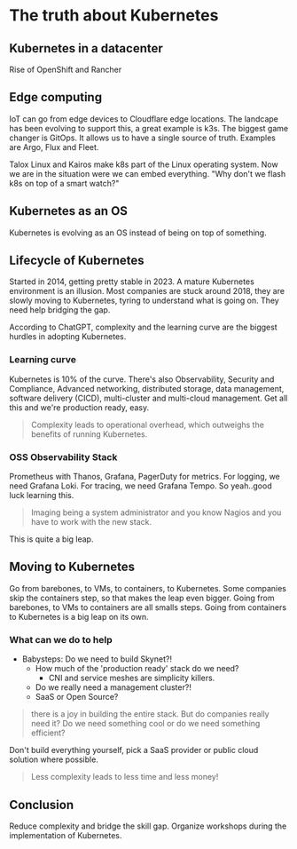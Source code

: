 # The truth about Kubernetes

## Kubernetes in a datacenter

Rise of OpenShift and Rancher

## Edge computing

IoT can go from edge devices to Cloudflare edge locations. The landcape has
been evolving to support this, a great example is k3s. The biggest game changer
is GitOps. It allows us to have a single source of truth. Examples are Argo, Flux and
Fleet.

Talox Linux and Kairos make k8s part of the Linux operating system. Now we are in the 
situation were we can embed everything. "Why don't we flash k8s on top of a smart watch?"

## Kubernetes as an OS

Kubernetes is evolving as an OS instead of being on top of something.

## Lifecycle of Kubernetes

Started in 2014, getting pretty stable in 2023. A mature Kubernetes environment is an illusion.
Most companies are stuck around 2018, they are slowly moving to Kubernetes, tyring to understand
what is going on. They need help bridging the gap.

According to ChatGPT, complexity and the learning curve are the biggest hurdles in adopting Kubernetes.

### Learning curve

Kubernetes is 10% of the curve. There's also Observability, Security and Compliance, Advanced networking,
distributed storage, data management, software delivery (CICD), multi-cluster and multi-cloud management.
Get all this and we're production ready, easy.

> Complexity leads to operational overhead, which outweighs the benefits of running Kubernetes.

### OSS Observability Stack

Prometheus with Thanos, Grafana, PagerDuty for metrics. For logging, we need Grafana Loki. For tracing, we need
Grafana Tempo. So yeah..good luck learning this.

> Imaging being a system administrator and you know Nagios and you have to work with the new stack.

This is quite a big leap.

## Moving to Kubernetes

Go from barebones, to VMs, to containers, to Kubernetes. Some companies skip the containers step, so that
makes the leap even bigger. Going from barebones, to VMs to containers are all smalls steps. Going from containers
to Kubernetes is a big leap on its own.

### What can we do to help

- Babysteps: Do we need to build Skynet?!
  - How much of the 'production ready' stack do we need?
    - CNI and service meshes are simplicity killers.
  - Do we really need a management cluster?!
  - SaaS or Open Source?

> there is a joy in building the entire stack. But do companies really need it? Do we need something cool or
> do we need something efficient?

Don't build everything yourself, pick a SaaS provider or public cloud solution where possible.

> Less complexity leads to less time and less money!

## Conclusion

Reduce complexity and bridge the skill gap. Organize workshops during the implementation of Kubernetes.
